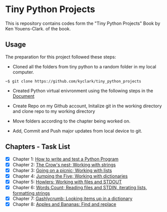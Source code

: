 # Tiny Python Projects 

This is repository contains codes form the "Tiny Python Projects" Book by Ken Youens-Clark. of the book.

## Usage
The preparation for this project followed these steps:
* Cloned all the folders from tiny python to a random folder in my local computer. 
```
~$ git clone https://github.com/kyclark/tiny_python_projects
```

* Created Python virtual enivronment using the following steps in the [Document](https://docs.google.com/document/d/118bybLwmGcan9jxvQIyRvc_lvA2MYEqjIl0eCb_OmRU/edit?usp=sharing)

* Create Repo on my Github account, Initalize git in the working directory and clone repo to my working directory

* Move folders according to the chapter being worked on. 

* Add, Commit and Push major updates from local device to git. 



## Chapters - Task List
- [x] Chapter 1: [How to write and test a Python Program](https://github.com/toyinolape/tiny_python_projects/tree/master/01_hello)
- [x] Chapter 2: [The Crow's nest; Working with strings](https://github.com/toyinolape/tiny_python_projects/tree/master/02_crowsnest)
- [x] Chapter 3: [Going on a picnic; Working with lists](https://github.com/toyinolape/tiny_python_projects/tree/master/03_picnic)
- [x] Chapter 4: [Jumping the Five; Working with dictionaries](https://github.com/toyinolape/tiny_python_projects/tree/master/04_jump_the_five)
- [x] Chapter 5: [Howlers; Working with files and STDOUT](https://github.com/toyinolape/tiny_python_projects/tree/master/05_howler)
- [x] Chapter 6: [Words Count; Reading files and STDIN, iterating lists, formatting strings](https://github.com/toyinolape/tiny_python_projects/tree/master/06_wc)
- [x] Chapter 7: [Gashlycrumb: Looking items up in a dictionary](https://github.com/toyinolape/tiny_python_projects/tree/master/07_gashlycrumb)
- [x] Chapter 8: [Apples and Bananas: Find and replace](https://github.com/toyinolape/tiny_python_projects/tree/master/08_apples_and_bananas)

